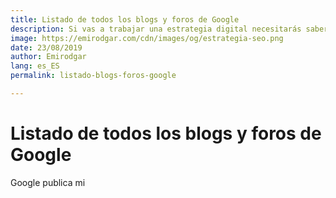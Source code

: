 ```yaml
---
title: Listado de todos los blogs y foros de Google
description: Si vas a trabajar una estrategia digital necesitarás saber dónde encontrar toda la información relacionada con Google
image: https://emirodgar.com/cdn/images/og/estrategia-seo.png
date: 23/08/2019
author: Emirodgar
lang: es_ES
permalink: listado-blogs-foros-google

---
```


# Listado de todos los blogs y foros de Google

Google publica mi
<!--stackedit_data:
eyJoaXN0b3J5IjpbLTM2MDA5OTU1OF19
-->